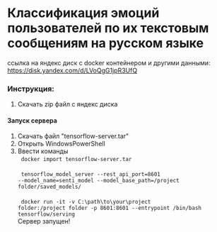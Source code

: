 # Классификация эмоций пользователей по их текстовым сообщениям на русском языке <br>

ссылка на яндекс диск с docker контейнером и другими данными: https://disk.yandex.com/d/LVoQgG1jpR3UfQ

### Инструкция:

1. Скачать zip файл с яндекс диска

#### Запуск сервера
1. Скачать файл "tensorflow-server.tar" 
2. Открыть WindowsPowerShell
3. Ввести команды <br>
  <code> docker import tensorflow-server.tar </code> <br>
  <code> tensorflow_model_server --rest_api_port=8601 --model_name=senti_model --model_base_path=/project folder/saved_models/ </code> <br>
  <code> docker run -it -v C:\path\to\your\project folder:/project folder -p 8601:8601 --entrypoint /bin/bash tensorflow/serving </code> <br>
Сервер запущен!



